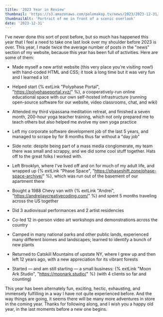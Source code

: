 ```yaml
---
title: '2023 Year in Review'
thumbnail: 'https://s3.amazonaws.com/palomakop.tv/news/2023/2023-12-31/overlook_portrait_1440px.jpg'
thumbnailAlt: 'Portrait of me in front of a scenic overlook'
date: '2023-12-31'
---
```


I've never done this sort of post before, but so much has happened this year that I feel a need to take one last look over my shoulder before 2023 is over. This year, I made twice the average number of posts in the "news" section of my website, because this year has been full of activities. Here are some of them:

- Made myself a new artist website (this very place you're visiting now!) with hand-coded HTML and CSS; it took a long time but it was very fun and I learned a lot

- Helped start {% extLink "Polyphase Portal", "https://polyphaseportal.xyz/" %}, a cooperatively-run online educational space with our own self-hosted infrastructure (running open-source software for our website, video classrooms, chat, and wiki)

- Attended my third vipassana meditation retreat, and finished a seven month, 200-hour yoga teacher training, which not only prepared me to teach others but also helped me evolve my own yoga practice

- Left my corporate software development job of the last 5 years, and managed to scrape by for 8 months thus far without a "day job"

- Side note: despite being part of a mass media conglomerate, my team there was small and scrappy, and we did some cool stuff together. Hats off to the great folks I worked with.

- Left Brooklyn, where I've lived off and on for much of my adult life, and wrapped up {% extLink "Phase Space", "https://phaseshift.zone/phase-space-archive/" %}, which was run out of the basement of our apartment there

- Bought a 1988 Chevy van with {% extLink "Andrei", "https://andreijaycreativecoding.com/" %} and spent 5 months traveling across the US together

- Did 3 audiovisual performances and 2 artist residencies

- Co-led 12 in-person video art workshops and demonstrations across the country

- Camped in many national parks and other public lands, experienced many different biomes and landscapes; learned to identify a bunch of new plants

- Returned to Catskill Mountains of upstate NY, where I grew up and then left 12 years ago, with a new appreciation for its vibrant forests

- Started — and am still starting — a small business: {% extLink "Moon Ark Studio", "https://moonark.studio/" %} (with 4 clients so far and counting)

This year has been alternately fun, exciting, hectic, exhausting, and immensely fulfilling in a way I have not quite experienced before. And the way things are going, it seems there will be many more adventures in store in the coming year. Thanks for following along, and I wish you a happy old year, in the last moments before a new one begins.

